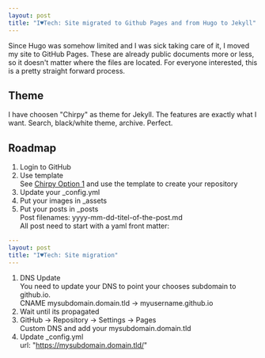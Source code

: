 ```yaml
---
layout: post
title: "I♥Tech: Site migrated to Github Pages and from Hugo to Jekyll"
---
```


Since Hugo was somehow limited and I was sick taking care of it, I moved my site to GitHub Pages. These are already public documents more or less, so it doesn't matter where the files are located. For everyone interested, this is a pretty straight forward process.


## Theme
I have choosen "Chirpy" as theme for Jekyll.
The features are exactly what I want. Search, black/white theme, archive. Perfect.

## Roadmap

1. Login to GitHub
1. Use template   
See [Chirpy Option 1](https://chirpy.cotes.page/posts/getting-started/#option-1-using-the-chirpy-starter) and use the template to create your repository
1. Update your _config.yml
1. Put your images in _assets
1. Put your posts in _posts  
Post filenames: yyyy-mm-dd-titel-of-the-post.md   
All post need to start with a yaml front matter:  
```yaml
---
layout: post
title: "I♥Tech: Site migration"
---
```
1. DNS Update  
You need to update your DNS to point your chooses subdomain to github.io.  
CNAME mysubdomain.domain.tld -> myusername.github.io
1. Wait until its propagated
1. GitHub -> Repository -> Settings -> Pages  
Custom DNS and add your mysubdomain.domain.tld
1. Update _config.yml  
url: "https://mysubdomain.domain.tld/"